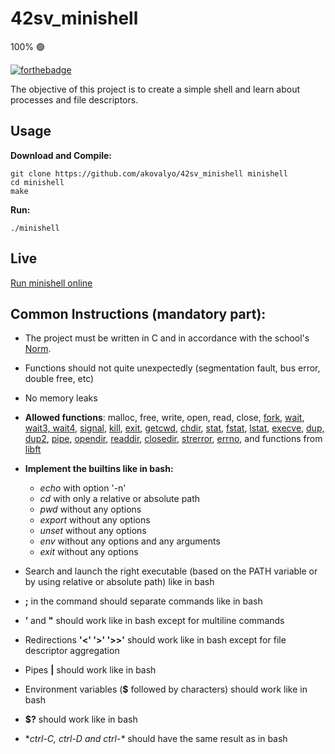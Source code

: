 # 42sv_minishell

100% :green_circle: 

[![forthebadge](https://forthebadge.com/images/badges/made-with-c.svg)](https://forthebadge.com)

The objective of this project is to create a simple shell and learn about processes and file descriptors.

## Usage

**Download and Compile:**

```
git clone https://github.com/akovalyo/42sv_minishell minishell
cd minishell
make
```

**Run:**
```
./minishell
```

## Live

[Run minishell online](https://repl.it/join/alibthfq-akovalyo)

## Common Instructions (mandatory part):

* The project must be written in C and in accordance with the school's [Norm](https://github.com/akovalyo/akovalyo/blob/master/42_NORM.md).

* Functions should not quite unexpectedly (segmentation fault, bus error, double free, etc)

* No memory leaks

* **Allowed functions**:
    malloc, free, write, open, read, close, [fork](https://linux.die.net/man/3/fork), [wait](https://man7.org/linux/man-pages/man2/wait.2.html), [wait3, wait4](https://www.man7.org/linux/man-pages/man2/wait3.2.html), [signal](https://www.freebsd.org/cgi/man.cgi?query=signal&sektion=3&manpath=freebsd-release-ports), [kill](https://linux.die.net/man/3/kill), [exit](https://www.man7.org/linux/man-pages/man3/exit.3.html), [getcwd](https://linux.die.net/man/3/getcwd), [chdir](https://linux.die.net/man/3/chdir), [stat](https://linux.die.net/man/3/stat), [fstat](https://linux.die.net/man/3/fstat), [lstat](https://linux.die.net/man/3/lstat), [execve](https://linux.die.net/man/3/execve), [dup, dup2](https://linux.die.net/man/3/dup), [pipe](https://linux.die.net/man/3/pipe), [opendir](https://man7.org/linux/man-pages/man3/opendir.3.html), [readdir](https://www.man7.org/linux/man-pages/man3/readdir.3.html), [closedir](https://man7.org/linux/man-pages/man3/closedir.3p.html), [strerror](https://man7.org/linux/man-pages/man3/strerror.3.html), [errno](https://man7.org/linux/man-pages/man3/errno.3.html), and functions from [libft](https://github.com/akovalyo/42sv_libft)
    
* **Implement the builtins like in bash:** 
    * *echo* with option '-n'
    * *cd* with only a relative or absolute path
    * *pwd* without any options
    * *export* without any options
    * *unset* without any options
    * *env* without any options and any arguments
    * *exit* without any options
    
* Search and launch the right executable (based on the PATH variable or by using relative or absolute path) like in bash

* **;** in the command should separate commands like in bash

*  **’** and **"** should work like in bash except for multiline commands

* Redirections **'<' '>' '>>'** should work like in bash except for file descriptor aggregation

* Pipes **|** should work like in bash

* Environment variables (**$** followed by characters) should work like in bash

* **$?** should work like in bash

* **ctrl-C, ctrl-D and ctrl-\** should have the same result as in bash

